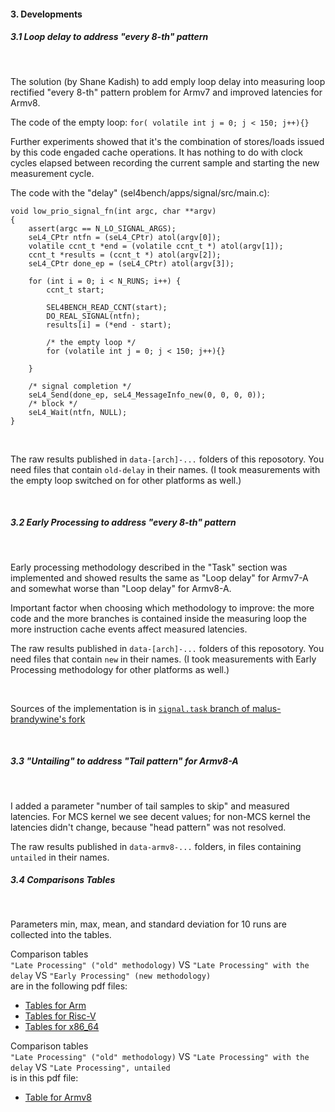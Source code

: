 
#### 3. Developments



##### 3.1 Loop delay to address "every 8-th" pattern

</br>

The solution (by Shane Kadish) to add emply loop delay into measuring loop rectified "every 8-th" pattern problem for Armv7
and improved latencies for Armv8.</br>

The code of the empty loop: `for( volatile int j = 0; j < 150; j++){}`

Further experiments showed that it's the combination of stores/loads issued by this code engaded cache 
operations. It has nothing to do with clock cycles elapsed between recording the current sample and starting the new measurement cycle.

The code with the "delay" (sel4bench/apps/signal/src/main.c):


```
void low_prio_signal_fn(int argc, char **argv)
{
    assert(argc == N_LO_SIGNAL_ARGS);
    seL4_CPtr ntfn = (seL4_CPtr) atol(argv[0]);
    volatile ccnt_t *end = (volatile ccnt_t *) atol(argv[1]);
    ccnt_t *results = (ccnt_t *) atol(argv[2]);
    seL4_CPtr done_ep = (seL4_CPtr) atol(argv[3]);

    for (int i = 0; i < N_RUNS; i++) {
        ccnt_t start;

        SEL4BENCH_READ_CCNT(start);
        DO_REAL_SIGNAL(ntfn);
        results[i] = (*end - start);
        
        /* the empty loop */
        for (volatile int j = 0; j < 150; j++){}

    }

    /* signal completion */
    seL4_Send(done_ep, seL4_MessageInfo_new(0, 0, 0, 0));
    /* block */
    seL4_Wait(ntfn, NULL);
}
```
</br>

The raw results published in `data-[arch]-...` folders of this reposotory. You need files that contain `old-delay` in their names.
(I took measurements with the empty loop switched on for other platforms as well.)

</br>


##### 3.2 Early Processing to address "every 8-th" pattern

</br>

Early processing methodology described in the "Task" section was implemented and showed results the same as "Loop delay" for Armv7-A
and somewhat worse than "Loop delay" for Armv8-A.

Important factor when choosing which methodology to improve: the more code and the more branches is contained inside the measuring loop
the more instruction cache events affect measured latencies.

The raw results published in `data-[arch]-...` folders of this reposotory. You need files that contain `new` in their names.
(I took measurements with Early Processing methodology for other platforms as well.)

</br>

Sources of the implementation is in 
[`signal.task` branch of malus-brandywine's fork](https://github.com/malus-brandywine/sel4bench/tree/signal.task)

</br>

##### 3.3 "Untailing" to address "Tail pattern" for Armv8-A

</br>

I added a parameter "number of tail samples to skip" and measured latencies. For MCS kernel we see decent values;
for non-MCS kernel the latencies didn't change, because "head pattern" was not resolved.


The raw results published in `data-armv8-...` folders, in files containing `untailed` in their names.


##### 3.4 Comparisons Tables

</br>

Parameters min, max, mean, and standard deviation for 10 runs are collected into the tables.


Comparison tables</br>
`"Late Processing" ("old" methodology)` VS `"Late Processing" with the delay` VS `"Early Processing" (new methodology)`</br>
are in the following pdf files:

   - [Tables for Arm](https://github.com/malus-brandywine/sel4bench-task-04.04.2022/blob/main/data-tables/MethodologiesComparison-Arm-03.11.2022-tables.pdf)
   - [Tables for Risc-V](https://github.com/malus-brandywine/sel4bench-task-04.04.2022/blob/main/data-tables/MethodologiesComparison-RISCV-03.15.2022-tables.pdf)
   - [Tables for x86_64](https://github.com/malus-brandywine/sel4bench-task-04.04.2022/blob/main/data-tables/MethodologiesComparison-x86_64-03.16.2022-tables.pdf)

Comparison tables</br>
`"Late Processing" ("old" methodology)` VS `"Late Processing" with the delay` VS `"Late Processing", untailed`</br>
is in this pdf file:

   - [Table for Armv8](https://github.com/malus-brandywine/sel4bench-task-04.04.2022/blob/main/data-tables/MethodologiesComparison-II-Armv8-04.04.2022-tables.pdf)




